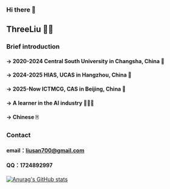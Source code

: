 ### Hi there 👋
## ThreeLiu 👦🏻
### Brief introduction
#### -> 2020-2024 Central South University in Changsha, China 🥇
#### -> 2024-2025 HIAS, UCAS in Hangzhou, China 🥇
#### -> 2025-Now  ICTMCG, CAS in Beijing, China 🥇
#### -> A learner in the AI industry 🧑🏻‍💻
#### -> Chinese 🀄

### Contact
#### email：liusan700@gmail.com
#### QQ：1724892997




[![Anurag's GitHub stats](https://github-readme-stats.vercel.app/api?username=liu33333)](https://github.com/anuraghazra/github-readme-stats)
<!--
**liu33333/liu33333** is a ✨ _special_ ✨ repository because its `README.md` (this file) appears on your GitHub profile.

Here are some ideas to get you started:

- 🔭 I’m currently working on ...
- 🌱 I’m currently learning ...
- 👯 I’m looking to collaborate on ...
- 🤔 I’m looking for help with ...
- 💬 Ask me about ...
- 📫 How to reach me: ...
- 😄 Pronouns: ...
- ⚡ Fun fact: ...
-->
